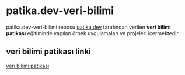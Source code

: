 # patika.dev-veri-bilimi

patika.dev-veri-bilimi reposu <a href="https://patika.dev/">patika.dev</a> tarafından verilen **veri bilimi patikası** eğitiminde yapılan örnek uygulamaları ve projeleri içermektedir.

## veri bilimi patikası linki
<a href=https://app.patika.dev/egitimler/veri-bilimi-patikasi>veri bilimi patikası</a>
